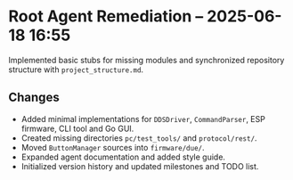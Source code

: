 # Root Agent Remediation – 2025-06-18 16:55

Implemented basic stubs for missing modules and synchronized repository structure with `project_structure.md`.

## Changes
- Added minimal implementations for `DDSDriver`, `CommandParser`, ESP firmware, CLI tool and Go GUI.
- Created missing directories `pc/test_tools/` and `protocol/rest/`.
- Moved `ButtonManager` sources into `firmware/due/`.
- Expanded agent documentation and added style guide.
- Initialized version history and updated milestones and TODO list.
